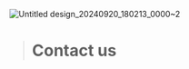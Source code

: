 ![Untitled design_20240920_180213_0000~2](https://github.com/user-attachments/assets/321a96b4-6a39-4126-83a7-b9306f996cb3)


> # Contact us

